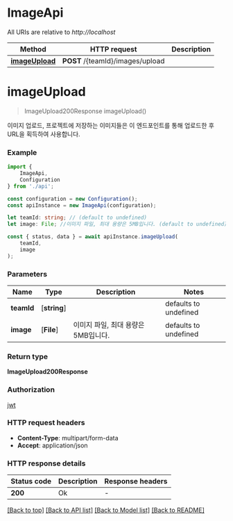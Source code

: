 # ImageApi

All URIs are relative to *http://localhost*

|Method | HTTP request | Description|
|------------- | ------------- | -------------|
|[**imageUpload**](#imageupload) | **POST** /{teamId}/images/upload | |

# **imageUpload**
> ImageUpload200Response imageUpload()

이미지 업로드, 프로젝트에 저장하는 이미지들은 이 엔드포인트를 통해 업로드한 후 URL을 획득하여 사용합니다.

### Example

```typescript
import {
    ImageApi,
    Configuration
} from './api';

const configuration = new Configuration();
const apiInstance = new ImageApi(configuration);

let teamId: string; // (default to undefined)
let image: File; //이미지 파일, 최대 용량은 5MB입니다. (default to undefined)

const { status, data } = await apiInstance.imageUpload(
    teamId,
    image
);
```

### Parameters

|Name | Type | Description  | Notes|
|------------- | ------------- | ------------- | -------------|
| **teamId** | [**string**] |  | defaults to undefined|
| **image** | [**File**] | 이미지 파일, 최대 용량은 5MB입니다. | defaults to undefined|


### Return type

**ImageUpload200Response**

### Authorization

[jwt](../README.md#jwt)

### HTTP request headers

 - **Content-Type**: multipart/form-data
 - **Accept**: application/json


### HTTP response details
| Status code | Description | Response headers |
|-------------|-------------|------------------|
|**200** | Ok |  -  |

[[Back to top]](#) [[Back to API list]](../README.md#documentation-for-api-endpoints) [[Back to Model list]](../README.md#documentation-for-models) [[Back to README]](../README.md)

